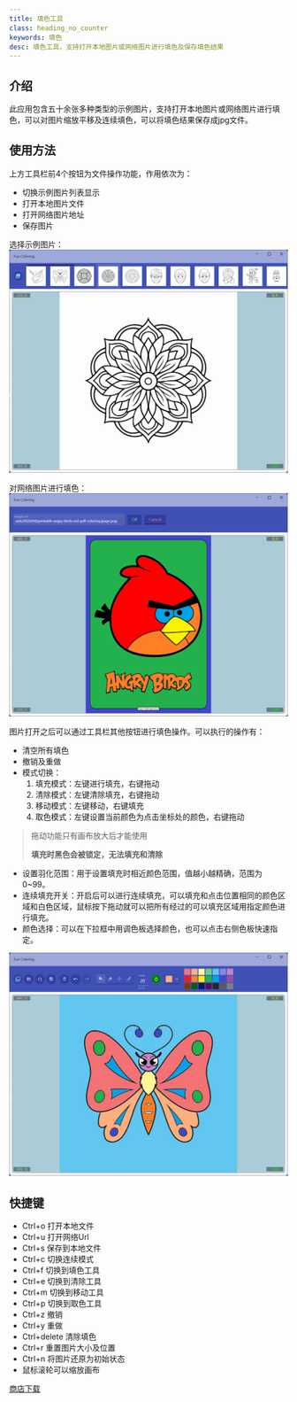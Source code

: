 ```yaml
---
title: 填色工具
class: heading_no_counter
keywords: 填色
desc: 填色工具，支持打开本地图片或网络图片进行填色及保存填色结果
---
```


## 介绍

此应用包含五十余张多种类型的示例图片，支持打开本地图片或网络图片进行填色，可以对图片缩放平移及连续填色，可以将填色结果保存成jpg文件。

## 使用方法
上方工具栏前4个按钮为文件操作功能，作用依次为：
* 切换示例图片列表显示
* 打开本地图片文件
* 打开网络图片地址
* 保存图片

选择示例图片：
![](../assets/images/UsefulTools/Coloring2.png)

对网络图片进行填色：
![](../assets/images/UsefulTools/Coloring3.png)

图片打开之后可以通过工具栏其他按钮进行填色操作。可以执行的操作有：
* 清空所有填色
* 撤销及重做
* 模式切换：
  1. 填充模式：左键进行填充，右键拖动
  2. 清除模式：左键清除填充，右键拖动
  3. 移动模式：左键移动，右键填充
  4. 取色模式：左键设置当前颜色为点击坐标处的颜色，右键拖动
> 拖动功能只有画布放大后才能使用
>
> **填充时黑色会被锁定，无法填充和清除**
* 设置羽化范围：用于设置填充时相近颜色范围，值越小越精确，范围为0~99。
* 连续填充开关：开启后可以进行连续填充，可以填充和点击位置相同的颜色区域和白色区域，鼠标按下拖动就可以把所有经过的可以填充区域用指定颜色进行填充。
* 颜色选择：可以在下拉框中用调色板选择颜色，也可以点击右侧色板快速指定。

![](../assets/images/UsefulTools/Coloring1.png)

## 快捷键
* Ctrl+o  打开本地文件
* Ctrl+u  打开网络Url
* Ctrl+s  保存到本地文件
* Ctrl+c  切换连续模式
* Ctrl+f  切换到填色工具
* Ctrl+e  切换到清除工具
* Ctrl+m  切换到移动工具
* Ctrl+p  切换到取色工具
* Ctrl+z  撤销
* Ctrl+y  重做
* Ctrl+delete  清除填色
* Ctrl+r  重置图片大小及位置
* Ctrl+n  将图片还原为初始状态
* 鼠标滚轮可以缩放画布


[商店下载](https://apps.microsoft.com/detail/9NMDVK2Z3D9P)